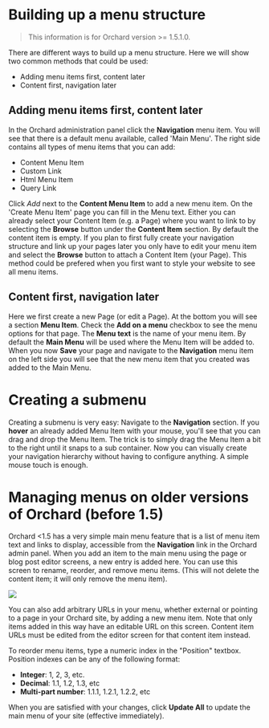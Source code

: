 
# Building up a menu structure

> This information is for Orchard version >= 1.5.1.0.

There are different ways to build up a menu structure. Here we will show two common methods that could be used:

* Adding menu items first, content later
* Content first, navigation later

## Adding menu items first, content later

In the Orchard administration panel click the **Navigation** menu item. 
You will see that there is a default menu available, called 'Main Menu'.
The right side contains all types of menu items that you can add:
* Content Menu Item
* Custom Link
* Html Menu Item
* Query Link

Click *Add* next to the **Content Menu Item** to add a new menu item.
On the 'Create Menu Item' page you can fill in the Menu text.
Either you can already select your Content Item (e.g. a Page) where you want to link to by selecting the
**Browse** button under the **Content Item** section. By default the content item is empty.
If you plan to first fully create your navigation structure and link up your pages later you only have to edit
your menu item and select the **Browse** button to attach a Content Item (your Page).
This method could be prefered when you first want to style your website to see all menu items.


## Content first, navigation later

Here we first create a new Page (or edit a Page). 
At the bottom you will see a section **Menu Item**. Check the **Add on a menu** checkbox to see the menu options
for that page. The **Menu text** is the name of your menu item. By default the **Main Menu** will be used where
the Menu Item will be added to. 
When you now **Save** your page and navigate to the **Navigation** menu item on the left side you will see
that the new menu item that you created was added to the Main Menu.

# Creating a submenu

Creating a submenu is very easy:
Navigate to the **Navigation** section. If you **hover** an already added Menu Item with your mouse, you'll see
that you can drag and drop the Menu Item.
The trick is to simply drag the Menu Item a bit to the right until it snaps to a sub container. 
Now you can visually create your navigation hierarchy without having to configure anything.
A simple mouse touch is enough.

# Managing menus on older versions of Orchard (before 1.5)

Orchard <1.5 has a very simple main menu feature that is a list of menu item text and links to display,
accessible from the **Navigation** link in the Orchard admin panel.  When you add an item to the main menu
using the page or blog post editor screens, a new entry is added here.  You can use this screen to rename,
reorder, and remove menu items. (This will not delete the content item; it will only remove the menu item).

![](../Upload/screenshots_675/manage_menu_675.png)

You can also add arbitrary URLs in your menu, whether external or pointing to a page in your Orchard site,
by adding a new menu item.  Note that only items added in this way have an editable URL on this screen.
Content item URLs must be edited from the editor screen for that content item instead.

To reorder menu items, type a numeric index in the "Position" textbox.  Position indexes can be any of
the following format:

* **Integer**: 1, 2, 3, etc.
* **Decimal**: 1.1, 1.2, 1.3, etc
* **Multi-part number**: 1.1.1, 1.2.1, 1.2.2, etc

When you are satisfied with your changes, click **Update All** to update the main menu of your site
(effective immediately).
